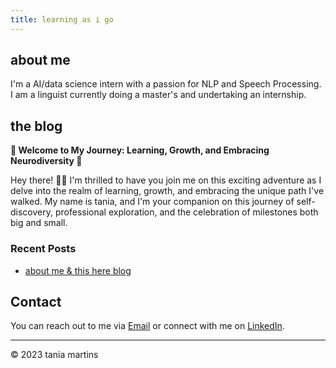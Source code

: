 ```yaml
---
title: learning as i go
---
```


## about me

I'm a AI/data science intern with a passion for NLP and Speech Processing. I am a linguist currently doing a master's and undertaking an internship. 


## the blog

**🌟 Welcome to My Journey: Learning, Growth, and Embracing Neurodiversity 🌟**

Hey there! 👋🏽 I'm thrilled to have you join me on this exciting adventure as I delve into the realm of learning, growth, and embracing the unique path I've walked. My name is tania, and I'm your companion on this journey of self-discovery, professional exploration, and the celebration of milestones both big and small.

### Recent Posts

- [about me & this here blog](https://taniamartins.github.io/ubiquitous-lamp/2023/08/29/about-me-&-aims.html)
<!--- [Post Title 2](link-to-post-2)
- [Post Title 3](link-to-post-3)

### Archives

- [Month Year](link-to-archive-1)
- [Month Year](link-to-archive-2)
- [Month Year](link-to-archive-3)

## Portfolio

### Projects

- [Project Title 1](link-to-project-1)
- [Project Title 2](link-to-project-2)
- [Project Title 3](link-to-project-3)-->

## Contact

You can reach out to me via [Email](mailto:your@email.com) or connect with me on [LinkedIn](link-to-linkedin-profile).

---
© 2023 tania martins
